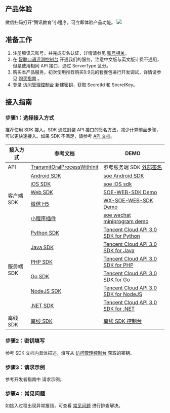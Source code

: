 ## 产品体验
微信扫码打开“腾讯教育”小程序，可立即体验产品功能。
![](https://qcloudimg.tencent-cloud.cn/raw/4b9ef6f979a1abae1f50ab82b37296ce.png)

## 准备工作
1. 注册腾讯云账号，并完成实名认证，详情请参见 [账号相关](https://cloud.tencent.com/document/product/378/52700)。
2. 在 [智聆口语评测控制台](https://console.cloud.tencent.com/soe)  开通我们的服务，注意中文版与英文版计费不通用，但是使用相同 API 接口，通过 ServerType 区分。
3. 购买本产品服务，初次使用推荐购买9.9元的套餐包进行开发调试，详情请参见 [购买指南](https://cloud.tencent.com/document/product/884/44468) 。
4. 登录 [访问管理控制台](https://console.cloud.tencent.com/cam/capi) 新建密钥，获取 SecretId 和 SecretKey。

## 接入指南
### 步骤1：选择接入方式
推荐使用 SDK 接入。SDK 通过封装 API 接口的签名方法，减少计算前面步骤，可以更快速接入。如果 SDK 不满足，请参考 [API 文档](https://cloud.tencent.com/document/product/884/19310)。

<table>
<thead>
<tr>
<th >接入方式</th>
<th >参考文档</th>
<th >DEMO</th>
</tr>
</thead>
<tbody>
<tr>
<td >API</td>
<td ><a href="https://cloud.tencent.com/document/product/884/32605">TransmitOralProcessWithInit</a></td>
<td >参考服务端 SDK <a href="https://cloud.tencent.com/document/product/884/78785#.E5.A4.96.E9.83.A8.E7.AD.BE.E5.90.8D.EF.BC.88.E4.B8.8D.E6.8E.A8.E8.8D.90.EF.BC.89">外部签名</a> </td>
</tr>
<tr>
<td rowspan=5>客户端 SDK</td>
<td><a href="https://cloud.tencent.com/document/product/884/31870">Android SDK</a></td>
<td ><a href="https://github.com/TencentCloud/tencentcloud-sdk-android-soe">soe Android SDK</a></td>
</tr>
<tr>
<td><a href="https://cloud.tencent.com/document/product/884/31888">iOS SDK</a></td>
<td ><a href="https://github.com/TencentCloud/tencentcloud-sdk-ios-soe">soe iOS sdk</a></td>
</tr>
<tr>
<td><a href="https://cloud.tencent.com/document/product/884/32821">Web SDK</a></td>
<td ><a href="https://test-v.campus.qq.com/aiedu/soe/demo/soe_web.html">SOE-WEB-SDK Demo</a></td>
</tr>
<tr>
<td><a href="https://cloud.tencent.com/document/product/884/78791">微信 H5</a></td>
<td ><a href="https://test-v.campus.qq.com/aiedu/soe/demo/wx_soe_web.html">WX-SOE-WEB-SDK Demo</a></td>
</tr><tr>
<td><a href="https://cloud.tencent.com/document/product/884/33984">小程序插件</a></td>
<td ><a href="https://github.com/TencentCloud/tencentcloud-demo-mp-soe">soe wechat miniprogram demo</a></td>
</tr>
<tr>
<td rowspan=6>服务端 SDK</td>
<td><a href="https://cloud.tencent.com/document/product/884/78785">Python SDK</a></td>
<td ><a href="https://github.com/TencentCloud/tencentcloud-sdk-python">Tencent Cloud API 3.0 SDK for Python</a></td>
</tr>
<tr>
<td><a href="https://cloud.tencent.com/document/product/884/78786">Java SDK</a></td>
<td ><a href="https://github.com/TencentCloud/tencentcloud-sdk-java">Tencent Cloud API 3.0 SDK for Java</a></td>
</tr>
<tr>
<td><a href="https://cloud.tencent.com/document/product/884/78787">PHP SDK</a></td>
<td ><a href="https://github.com/TencentCloud/tencentcloud-sdk-php">Tencent Cloud API 3.0 SDK for PHP</a></td>
</tr>
<tr>
<td><a href="https://cloud.tencent.com/document/product/884/78788">Go SDK</a></td>
<td ><a href="https://github.com/TencentCloud/tencentcloud-sdk-go">Tencent Cloud API 3.0 SDK for Go</a></td>
</tr><tr>
<td><a href="https://cloud.tencent.com/document/product/884/78789">NodeJS SDK</a></td>
<td ><a href="https://github.com/TencentCloud/tencentcloud-sdk-nodejs">Tencent Cloud API 3.0 SDK for NodeJS</a></td>
</tr><tr>
<td><a href="https://cloud.tencent.com/document/product/884/78790">.NET SDK</a></td>
<td ><a href="https://github.com/TencentCloud/tencentcloud-sdk-dotnet">Tencent Cloud API 3.0 SDK for .NET</a></td>
</tr>
<tr>
<td>离线 SDK</td>
<td><a href ="https://cloud.tencent.com/document/product/884/61497">离线 SDK</a></td>
<td><a href ="https://console.cloud.tencent.com/soe/offline/index">离线 SDK 控制台</a></td>
</tr>
</tbody>
</table>


### 步骤2：密钥填写
参考 SDK 文档内具体描述，填写从 [访问管理控制台](https://console.cloud.tencent.com/cam/capi) 获取的密钥。

### 步骤3：请求示例
参考开发者指南中 请求示例。

### 步骤4：常见问题
如接入过程出现异常报错，可查看 [常见问题](https://cloud.tencent.com/document/product/884/32593) 进行排查解决。
